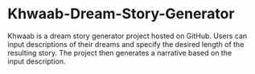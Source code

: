 # Khwaab-Dream-Story-Generator
Khwaab is a dream story generator project hosted on GitHub. Users can input descriptions of their dreams and specify the desired length of the resulting story. The project then generates a narrative based on the input description.
